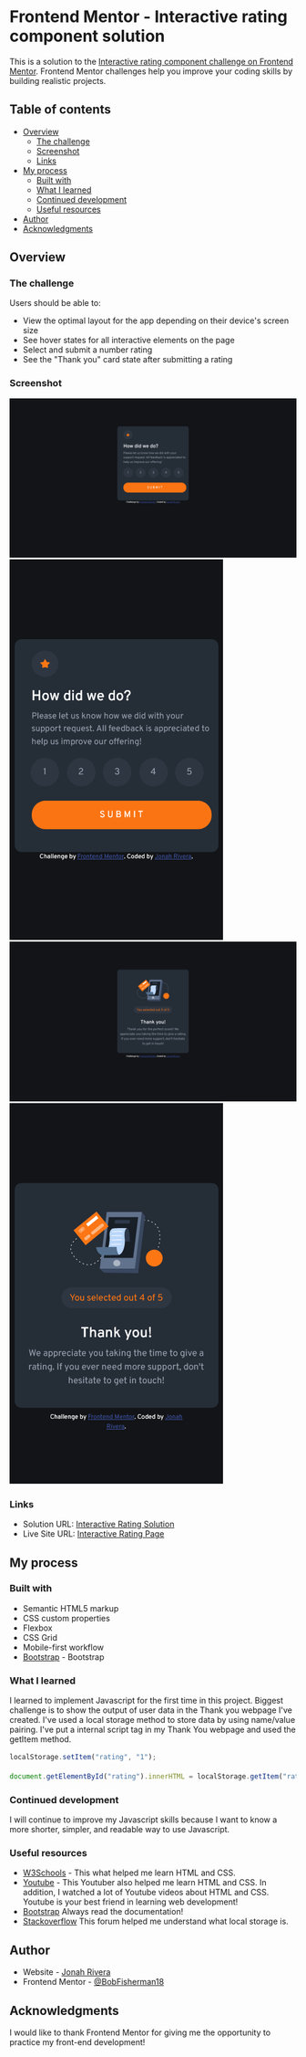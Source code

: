 # Frontend Mentor - Interactive rating component solution

This is a solution to the [Interactive rating component challenge on Frontend Mentor](https://www.frontendmentor.io/challenges/interactive-rating-component-koxpeBUmI). Frontend Mentor challenges help you improve your coding skills by building realistic projects.

## Table of contents

- [Overview](#overview)
  - [The challenge](#the-challenge)
  - [Screenshot](#screenshot)
  - [Links](#links)
- [My process](#my-process)
  - [Built with](#built-with)
  - [What I learned](#what-i-learned)
  - [Continued development](#continued-development)
  - [Useful resources](#useful-resources)
- [Author](#author)
- [Acknowledgments](#acknowledgments)

## Overview

### The challenge

Users should be able to:

- View the optimal layout for the app depending on their device's screen size
- See hover states for all interactive elements on the page
- Select and submit a number rating
- See the "Thank you" card state after submitting a rating

### Screenshot

![Rating-Desktop](./screenshots/rating-desktop.png)
![Rating-Mobile](./screenshots/rating-mobile.png)
![Rating-Thanks-Desktop](./screenshots/rating-thanks-desktop.png)
![Rating-Thanks-Mobile](./screenshots/rating-thanks-mobile.png)

### Links

- Solution URL: [Interactive Rating Solution](https://www.frontendmentor.io/solutions/interactive-rating-using-bootstrap-YRx91tpBQL)
- Live Site URL: [Interactive Rating Page](https://bobfisherman18.github.io/interactive-rating-component/)

## My process

### Built with

- Semantic HTML5 markup
- CSS custom properties
- Flexbox
- CSS Grid
- Mobile-first workflow
- [Bootstrap](https://getbootstrap.com/) - Bootstrap

### What I learned

I learned to implement Javascript for the first time in this project. Biggest challenge is to show
the output of user data in the Thank you webpage I've created. I've used a local storage method to store data by using name/value pairing.
I've put a internal script tag in my Thank You webpage and used the getItem method.

```js
localStorage.setItem("rating", "1");

document.getElementById("rating").innerHTML = localStorage.getItem("rating");
```

### Continued development

I will continue to improve my Javascript skills because I want to know a more shorter, simpler, and readable way to use Javascript.

### Useful resources

- [W3Schools](https://www.w3schools.com/) - This what helped me learn HTML and CSS.
- [Youtube](https://www.youtube.com/@BroCodez) - This Youtuber also helped me learn HTML and CSS. In addition, I watched a lot of Youtube videos about HTML and CSS. Youtube is your best friend in learning web development!
- [Bootstrap](https://getbootstrap.com/) Always read the documentation!
- [Stackoverflow](https://stackoverflow.com/questions/14873074/get-the-id-of-the-image-from-another-html-file-using-javascript) This forum helped me understand what local storage is.

## Author

- Website - [Jonah Rivera](https://github.com/BobFisherman18)
- Frontend Mentor - [@BobFisherman18](https://www.frontendmentor.io/profile/BobFisherman18)

## Acknowledgments

I would like to thank Frontend Mentor for giving me the opportunity to practice my front-end development!
